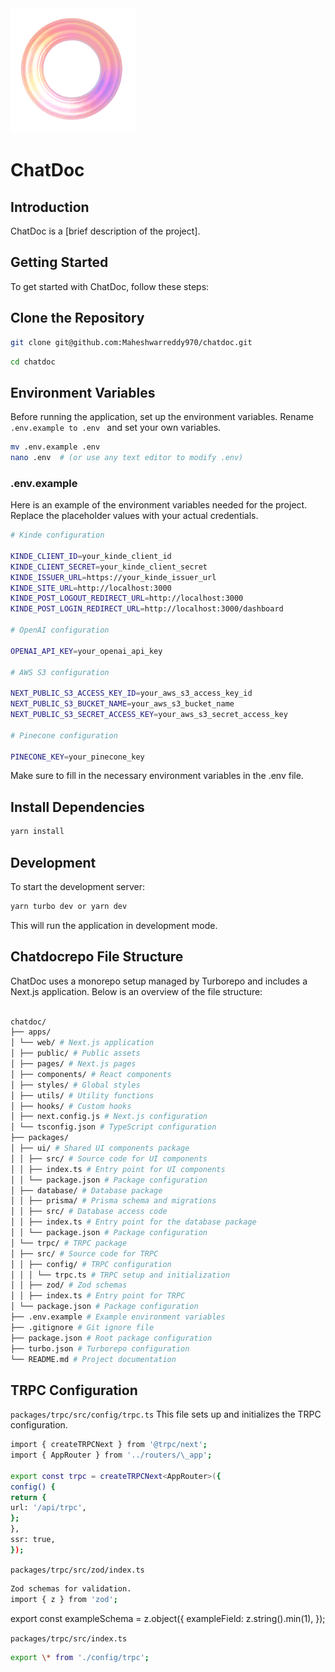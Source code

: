 <img src="apps/web/public/sketch1704618933812two - Copy.png" alt="logo" width="200" height="200">

# ChatDoc

## Introduction

ChatDoc is a [brief description of the project].

## Getting Started

To get started with ChatDoc, follow these steps:

## Clone the Repository

```bash
git clone git@github.com:Maheshwarreddy970/chatdoc.git
```

```bash
cd chatdoc
```

## Environment Variables

Before running the application, set up the environment variables. Rename `.env.example to .env ` and set your own variables.

```bash
mv .env.example .env
nano .env  # (or use any text editor to modify .env)
```

### .env.example

Here is an example of the environment variables needed for the project. Replace the placeholder values with your actual credentials.

```bash
# Kinde configuration

KINDE_CLIENT_ID=your_kinde_client_id
KINDE_CLIENT_SECRET=your_kinde_client_secret
KINDE_ISSUER_URL=https://your_kinde_issuer_url
KINDE_SITE_URL=http://localhost:3000
KINDE_POST_LOGOUT_REDIRECT_URL=http://localhost:3000
KINDE_POST_LOGIN_REDIRECT_URL=http://localhost:3000/dashboard

# OpenAI configuration

OPENAI_API_KEY=your_openai_api_key

# AWS S3 configuration

NEXT_PUBLIC_S3_ACCESS_KEY_ID=your_aws_s3_access_key_id
NEXT_PUBLIC_S3_BUCKET_NAME=your_aws_s3_bucket_name
NEXT_PUBLIC_S3_SECRET_ACCESS_KEY=your_aws_s3_secret_access_key

# Pinecone configuration

PINECONE_KEY=your_pinecone_key
```

Make sure to fill in the necessary environment variables in the .env file.

## Install Dependencies

```bash
yarn install
```

## Development

To start the development server:

```bash
yarn turbo dev or yarn dev
```

This will run the application in development mode.

## Chatdocrepo File Structure

ChatDoc uses a monorepo setup managed by Turborepo and includes a Next.js application. Below is an overview of the file structure:

```bash

chatdoc/
├── apps/
│ └── web/ # Next.js application
│ ├── public/ # Public assets
│ ├── pages/ # Next.js pages
│ ├── components/ # React components
│ ├── styles/ # Global styles
│ ├── utils/ # Utility functions
│ ├── hooks/ # Custom hooks
│ ├── next.config.js # Next.js configuration
│ └── tsconfig.json # TypeScript configuration
├── packages/
│ ├── ui/ # Shared UI components package
│ │ ├── src/ # Source code for UI components
│ │ ├── index.ts # Entry point for UI components
│ │ └── package.json # Package configuration
│ ├── database/ # Database package
│ │ ├── prisma/ # Prisma schema and migrations
│ │ ├── src/ # Database access code
│ │ ├── index.ts # Entry point for the database package
│ │ └── package.json # Package configuration
│ └── trpc/ # TRPC package
│ ├── src/ # Source code for TRPC
│ │ ├── config/ # TRPC configuration
│ │ │ └── trpc.ts # TRPC setup and initialization
│ │ ├── zod/ # Zod schemas
│ │ ├── index.ts # Entry point for TRPC
│ └── package.json # Package configuration
├── .env.example # Example environment variables
├── .gitignore # Git ignore file
├── package.json # Root package configuration
├── turbo.json # Turborepo configuration
└── README.md # Project documentation
```

## TRPC Configuration

`packages/trpc/src/config/trpc.ts`
This file sets up and initializes the TRPC configuration.

```bash
import { createTRPCNext } from '@trpc/next';
import { AppRouter } from '../routers/\_app';

export const trpc = createTRPCNext<AppRouter>({
config() {
return {
url: '/api/trpc',
};
},
ssr: true,
});
```

`packages/trpc/src/zod/index.ts`

```bash
Zod schemas for validation.
import { z } from 'zod';
```

export const exampleSchema = z.object({
exampleField: z.string().min(1),
});

`packages/trpc/src/index.ts`

```bash
export \* from './config/trpc';
```
